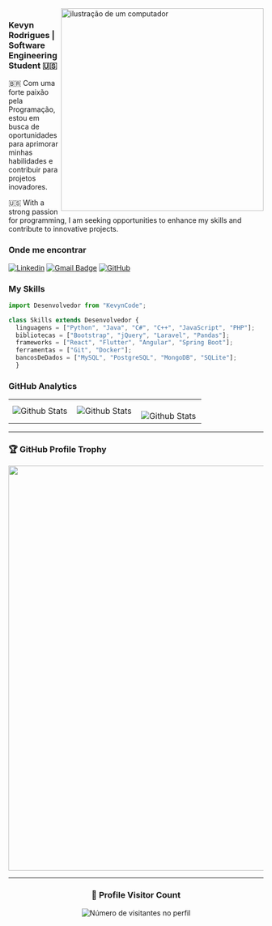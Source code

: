 <img src="https://raw.githubusercontent.com/MicaelliMedeiros/micaellimedeiros/master/image/computer-illustration.png" alt="ilustração de um computador" min-width="400px" max-width="400px" width="400px" align="right">

### Kevyn Rodrigues | Software Engineering Student 🇺🇸

<p align="left">🇧🇷 Com uma forte paixão pela Programação, estou em busca de oportunidades para aprimorar minhas habilidades e contribuir para projetos inovadores.</p>

<p align="left">🇺🇸 With a strong passion for programming, I am seeking opportunities to enhance my skills and contribute to innovative projects.</p>

### Onde me encontrar

[![Linkedin](https://img.shields.io/badge/-Kevyncode-blue?style=flat-square&logo=Linkedin&logoColor=white&link=https://www.linkedin.com/in/kevyncode/)](https://www.linkedin.com/in/kevyncode/)
[![Gmail Badge](https://img.shields.io/badge/-kevyncodes@gmail.com-006bed?style=flat-square&logo=Gmail&logoColor=white&link=mailto:SEU-EMAIL)](mailto:kevyncodes@gmail.com)
[![GitHub](https://img.shields.io/github/followers/kevyncode?label=follow&style=social)](https://github.com/kevyncode)

### My Skills

```js
import Desenvolvedor from "KevynCode";

class Skills extends Desenvolvedor {
  linguagens = ["Python", "Java", "C#", "C++", "JavaScript", "PHP"];
  bibliotecas = ["Bootstrap", "jQuery", "Laravel", "Pandas"];
  frameworks = ["React", "Flutter", "Angular", "Spring Boot"];
  ferramentas = ["Git", "Docker"];
  bancosDeDados = ["MySQL", "PostgreSQL", "MongoDB", "SQLite"];
  }

```

### GitHub Analytics

<table>
  <tr>
    <td>
      <img
        align="left"
        src="https://github-readme-stats.vercel.app/api?username=kevyncode&theme=dark&hide_border=false&include_all_commits=true"
        alt="Github Stats"
      />
    </td>
    <td>
      <img
        align="left"
        src="https://github-readme-stats.vercel.app/api/top-langs/?username=kevyncode&theme=dark&hide_border=false&include_all_commits=true&count_private=true&layout=compact"
        alt="Github Stats"
      />
    </td>
    <td>
      <br />
      <img
        align="left"
        src="https://github-readme-streak-stats.herokuapp.com/?user=kevyncode&theme=dark&hide_border=false"
        alt="Github Stats"
      />
    </td>
  </tr>
</table>

--- 

### 🏆 GitHub Profile Trophy

<p align="center">
  <a
    href="https://github.com/ryo-ma/github-profile-trophy"
    title="repositório de troféus"
  >
    <img
      width="800"
      src="https://github-profile-trophy.vercel.app/?username=kevyncode&column=8&theme=darkhub&no-frame=true&no-bg=true"
    />
  </a>
</p>

---

<div align="center">
  <h3><b>📍 Profile Visitor Count</b></h3>
</div>

<p align="center">
  <img
    src="https://profile-counter.glitch.me/kevyncode/count.svg"
    alt="Número de visitantes no perfil"
  />
</p>
